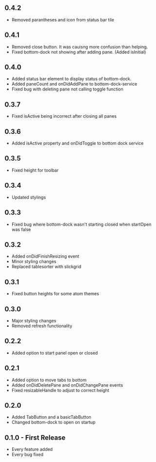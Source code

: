 ## 0.4.2
* Removed parantheses and icon from status bar tile

## 0.4.1
* Removed close button. It was cauisng more confusion than helping.
* Fixed bottom-dock not showing after adding pane. (Added isInitial)

## 0.4.0
* Added status bar element to display status of bottom-dock.
* Added paneCount and onDidAddPane to bottom-dock-service
* Fixed bug with deleting pane not calling toggle function

## 0.3.7
* Fixed isActive being incorrect after closing all panes

## 0.3.6
* Added isActive property and onDidToggle to bottom dock service

## 0.3.5
* Fixed height for toolbar

## 0.3.4
* Updated stylings

## 0.3.3
* Fixed bug where bottom-dock wasn't starting closed when startOpen was false

## 0.3.2
* Added onDidFinishResizing event
* Minor styling changes
* Replaced tablesorter with slickgrid

## 0.3.1
* Fixed button heights for some atom themes

## 0.3.0
* Major styling changes
* Removed refresh functionality

## 0.2.2
* Added option to start panel open or closed

## 0.2.1
* Added option to move tabs to bottom
* Added onDidDeletePane and onDidChangePane events
* Fixed resizableHandle to adjust to correct height

## 0.2.0
* Added TabButton and a basicTabButton
* Changed bottom-dock to open on startup

## 0.1.0 - First Release
* Every feature added
* Every bug fixed

